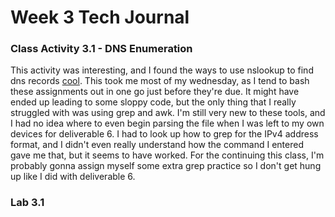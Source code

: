 # Week 3 Tech Journal



### Class Activity 3.1 - DNS Enumeration
This activity was interesting, and I found the ways to use nslookup to find dns records [cool](dns-resolver.sh). This took me most of my wednesday, as I tend to bash these assignments out in one go just before they're due. It might have ended up leading to some sloppy code, but the only thing that I really struggled with was using grep and awk. I'm still very new to these tools, and I had no idea where to even begin parsing the file when I was left to my own devices for deliverable 6. I had to look up how to grep for the IPv4 address format, and I didn't even really understand how the command I entered gave me that, but it seems to have worked. For the continuing this class, I'm probably gonna assign myself some extra grep practice so I don't get hung up like I did with deliverable 6.


### Lab 3.1
